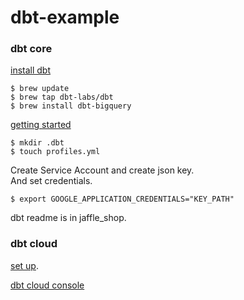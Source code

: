 # dbt-example

### dbt core 
[install dbt](https://docs.getdbt.com/docs/get-started/homebrew-install)
```
$ brew update
$ brew tap dbt-labs/dbt
$ brew install dbt-bigquery
```

[getting started](https://docs.getdbt.com/docs/get-started/getting-started-dbt-core)
```
$ mkdir .dbt
$ touch profiles.yml
```

Create Service Account and create json key.  
And set credentials.  
```
$ export GOOGLE_APPLICATION_CREDENTIALS="KEY_PATH"
```

dbt readme is in jaffle_shop.

### dbt cloud 
[set up](https://docs.getdbt.com/docs/get-started/getting-started/set-up-dbt-cloud). 

[dbt cloud console](https://cloud.getdbt.com/next/)
